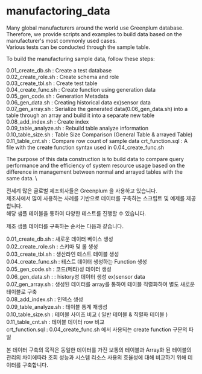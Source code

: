 # manufactoring_data

Many global manufacturers around the world use Greenplum database.\
Therefore, we provide scripts and examples to build data based on the manufacturer's most commonly used cases.\
Various tests can be conducted through the sample table. 

To build the manufacturing sample data, follow these steps:

0.01_create_db.sh :  Create a test database \
0.02_create_role.sh : Create schema and role \
0.03_create_tbl.sh : Create test table \
0.04_create_func.sh : Create function using generation data  \
0.05_gen_code.sh : Generation Metadata \
0.06_gen_data.sh : Creating historical data ex)sensor data \
0.07_gen_array.sh : Serialize the generated data(0.06_gen_data.sh) into a table through an array and build it into a separate new table \
0.08_add_index.sh : Create index \
0.09_table_analyze.sh : Rebuild table analyze information \
0.10_table_size.sh : Table Size Comparison (General Table & arrayed Table) 
0.11_table_cnt.sh : Compare row count of sample data 
crt_function.sql : A file with the create function syntax used in 0.04_create_func.sh 

The purpose of this data construction is to build data to compare query performance and the efficiency of system resource usage based on the difference in management between normal and arrayed tables with the same data. \

전세계 많은 글로벌 제조회사들은 Greenplum 을 사용하고 있습니다.\
제조사에서 많이 사용하는 사례를 기반으로 데이터를 구축하는 스크립트 및 예제를 제공합니다.\
해당 샘플 테이블을 통하여 다양한 테스트를 진행할 수 있습니다.

제조 샘플 데이터를 구축하는 순서는 다음과 같습니다.

0.01_create_db.sh :  새로운 데이터 베이스 생성 \
0.02_create_role.sh : 스키마 및 롤 생성 \
0.03_create_tbl.sh : 생산라인 테스트 테이블 생성 \
0.04_create_func.sh : 테스트 데이터 생성하는 Function 생성 \
0.05_gen_code.sh :  코드(메타)성 데이터 생성 \
0.06_gen_data.sh : : history성 데이터 생성 ex)sensor data \
0.07_gen_array.sh : 생성된 데이터를 array를 통하여 테이블 직렬화하여 별도 새로운 테이블로 구축 \
0.08_add_index.sh : 인덱스 생성\
0.09_table_analyze.sh : 테이블 통계 재생성\
0.10_table_size.sh : 테이블 사이즈 비교 ( 일반 테이블 & 직렬화 테이블 ) \
0.11_table_cnt.sh : 테이블 데이터 row 비교 \
crt_function.sql : 0.04_create_func.sh 에서 사용되는 create function 구문의 파일 

본 데이터 구축의 목적은 동일한 데이터를 가진 보통의 테이블과 Array화 된 테이블의 관리의 차이에따라 조회 성능과 시스템 리소스 사용의 효율성에 대해 비교하기 위해 데이터를 구축합니다.


